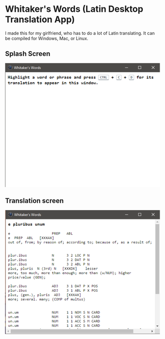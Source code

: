 # Whitaker's Words (Latin Desktop Translation App)
I made this for my girlfriend, who has to do a lot of Latin translating. It can be compiled for Windows, Mac, or Linux.

## Splash Screen
![Splash screen](docs/screenshots/splash.png)

## Translation screen
![Translation screen](docs/screenshots/definition.png)
